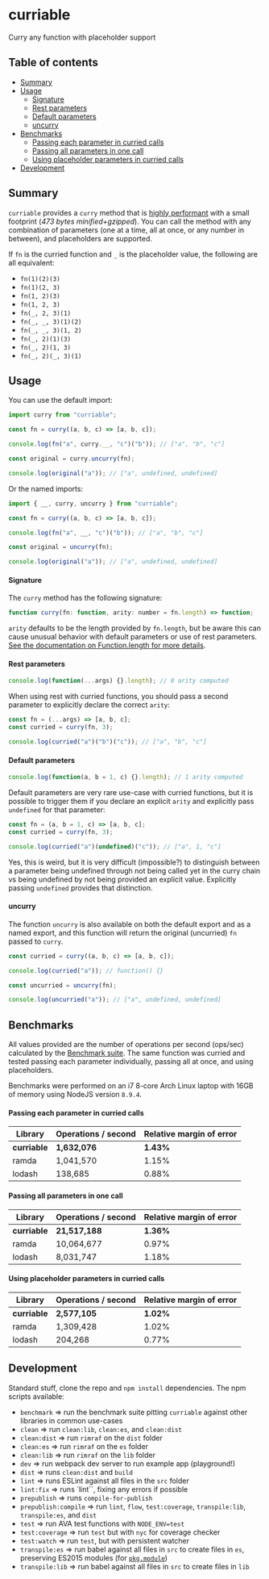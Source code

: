 # curriable

Curry any function with placeholder support

## Table of contents

- [Summary](#summary)
- [Usage](#usage)
  - [Signature](#signature)
  - [Rest parameters](#rest-parameters)
  - [Default parameters](#default-parameters)
  - [uncurry](#uncurry)
- [Benchmarks](#benchmarks)
  - [Passing each parameter in curried calls](#passing-each-parameter-in-curried-calls)
  - [Passing all parameters in one call](#passing-all-parameters-in-one-call)
  - [Using placeholder parameters in curried calls](#using-placeholder-parameters-in-curried-calls)
- [Development](#development)

## Summary

`curriable` provides a `curry` method that is [highly performant](#benchmarks) with a small footprint (_473 bytes minified+gzipped_). You can call the method with any combination of parameters (one at a time, all at once, or any number in between), and placeholders are supported.

If `fn` is the curried function and `_` is the placeholder value, the following are all equivalent:

- `fn(1)(2)(3)`
- `fn(1)(2, 3)`
- `fn(1, 2)(3)`
- `fn(1, 2, 3)`
- `fn(_, 2, 3)(1)`
- `fn(_, _, 3)(1)(2)`
- `fn(_, _, 3)(1, 2)`
- `fn(_, 2)(1)(3)`
- `fn(_, 2)(1, 3)`
- `fn(_, 2)(_, 3)(1)`

## Usage

You can use the default import:

```javascript
import curry from "curriable";

const fn = curry((a, b, c) => [a, b, c]);

console.log(fn("a", curry.__, "c")("b")); // ["a", "b", "c"]

const original = curry.uncurry(fn);

console.log(original("a")); // ["a", undefined, undefined]
```

Or the named imports:

```javascript
import { __, curry, uncurry } from "curriable";

const fn = curry((a, b, c) => [a, b, c]);

console.log(fn("a", __, "c")("b")); // ["a", "b", "c"]

const original = uncurry(fn);

console.log(original("a")); // ["a", undefined, undefined]
```

#### Signature

The `curry` method has the following signature:

```javascript
function curry(fn: function, arity: number = fn.length) => function;
```

`arity` defaults to be the length provided by `fn.length`, but be aware this can cause unusual behavior with default parameters or use of rest parameters. [See the documentation on Function.length for more details](https://developer.mozilla.org/en-US/docs/Web/JavaScript/Reference/Global_Objects/Function/length).

#### Rest parameters

```javascript
console.log(function(...args) {}.length); // 0 arity computed
```

When using rest with curried functions, you should pass a second parameter to explicitly declare the correct `arity`:

```javascript
const fn = (...args) => [a, b, c];
const curried = curry(fn, 3);

console.log(curried("a")("b")("c")); // ["a", "b", "c"]
```

#### Default parameters

```javascript
console.log(function(a, b = 1, c) {}.length); // 1 arity computed
```

Default parameters are very rare use-case with curried functions, but it is possible to trigger them if you declare an explicit `arity` and explicitly pass `undefined` for that parameter:

```javascript
const fn = (a, b = 1, c) => [a, b, c];
const curried = curry(fn, 3);

console.log(curried("a")(undefined)("c")); // ["a", 1, "c"]
```

Yes, this is weird, but it is very difficult (impossible?) to distinguish between a parameter being undefined through not being called yet in the curry chain vs being undefined by not being provided an explicit value. Explicitly passing `undefined` provides that distinction.

#### uncurry

The function `uncurry` is also available on both the default export and as a named export, and this function will return the original (uncurried) `fn` passed to `curry`.

```javascript
const curried = curry((a, b, c) => [a, b, c]);

console.log(curried("a")); // function() {}

const uncurried = uncurry(fn);

console.log(uncurried("a")); // ["a", undefined, undefined]
```

## Benchmarks

All values provided are the number of operations per second (ops/sec) calculated by the [Benchmark suite](https://benchmarkjs.com/). The same function was curried and tested passing each parameter individually, passing all at once, and using placeholders.

Benchmarks were performed on an i7 8-core Arch Linux laptop with 16GB of memory using NodeJS version `8.9.4`.

#### Passing each parameter in curried calls

| Library       | Operations / second | Relative margin of error |
| ------------- | ------------------- | ------------------------ |
| **curriable** | **1,632,076**       | **1.43%**                |
| ramda         | 1,041,570           | 1.15%                    |
| lodash        | 138,685             | 0.88%                    |

#### Passing all parameters in one call

| Library       | Operations / second | Relative margin of error |
| ------------- | ------------------- | ------------------------ |
| **curriable** | **21,517,188**      | **1.36%**                |
| ramda         | 10,064,677          | 0.97%                    |
| lodash        | 8,031,747           | 1.18%                    |

#### Using placeholder parameters in curried calls

| Library       | Operations / second | Relative margin of error |
| ------------- | ------------------- | ------------------------ |
| **curriable** | **2,577,105**       | **1.02%**                |
| ramda         | 1,309,428           | 1.02%                    |
| lodash        | 204,268             | 0.77%                    |

## Development

Standard stuff, clone the repo and `npm install` dependencies. The npm scripts available:

- `benchmark` => run the benchmark suite pitting `curriable` against other libraries in common use-cases
- `clean` => run `clean:lib`, `clean:es`, and `clean:dist`
- `clean:dist` => run `rimraf` on the `dist` folder
- `clean:es` => run `rimraf` on the `es` folder
- `clean:lib` => run `rimraf` on the `lib` folder
- `dev` => run webpack dev server to run example app (playground!)
- `dist` => runs `clean:dist` and `build`
- `lint` => runs ESLint against all files in the `src` folder
- `lint:fix` => runs `lint``, fixing any errors if possible
- `prepublish` => runs `compile-for-publish`
- `prepublish:compile` => run `lint`, `flow`, `test:coverage`, `transpile:lib`, `transpile:es`, and `dist`
- `test` => run AVA test functions with `NODE_ENV=test`
- `test:coverage` => run `test` but with `nyc` for coverage checker
- `test:watch` => run `test`, but with persistent watcher
- `transpile:es` => run babel against all files in `src` to create files in `es`, preserving ES2015 modules (for [`pkg.module`](https://github.com/rollup/rollup/wiki/pkg.module))
- `transpile:lib` => run babel against all files in `src` to create files in `lib`
